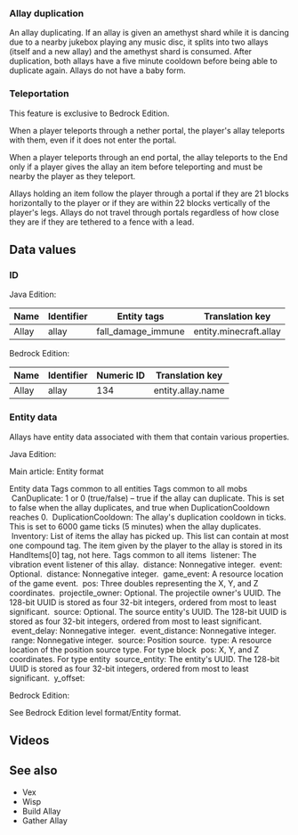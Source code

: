### Allay duplication
An allay duplicating.
If an allay is given an amethyst shard while it is dancing due to a nearby jukebox playing any music disc, it splits into two allays (itself and a new allay) and the amethyst shard is consumed. After duplication, both allays have a five minute cooldown before being able to duplicate again. Allays do not have a baby form.

### Teleportation

  

This feature is exclusive to  Bedrock Edition. 


When a player teleports through a nether portal, the player's allay teleports with them, even if it does not enter the portal.

When a player teleports through an end portal, the allay teleports to the End only if a player gives the allay an item before teleporting and must be nearby the player as they teleport.

Allays holding an item follow the player through a portal if they are 21 blocks horizontally to the player or if they are within 22 blocks vertically of the player's legs. Allays do not travel through portals regardless of how close they are if they are tethered to a fence with a lead.


## Data values
### ID
Java Edition:

| Name  | Identifier | Entity tags        | Translation key        |
|-------|------------|--------------------|------------------------|
| Allay | allay      | fall_damage_immune | entity.minecraft.allay |

Bedrock Edition:

| Name  | Identifier | Numeric ID | Translation key   |
|-------|------------|------------|-------------------|
| Allay | allay      | 134        | entity.allay.name |

### Entity data
Allays have entity data associated with them that contain various properties.

Java Edition:

Main article: Entity format

 Entity data
Tags common to all entities
Tags common to all mobs
 CanDuplicate: 1 or 0 (true/false) – true if the allay can duplicate. This is set to false when the allay duplicates, and true when DuplicationCooldown reaches 0.
 DuplicationCooldown: The allay's duplication cooldown in ticks. This is set to 6000 game ticks (5 minutes) when the allay duplicates.
 Inventory: List of items the allay has picked up. This list can contain at most one compound tag. The item given by the player to the allay is stored in its HandItems[0] tag, not here.
Tags common to all items
 listener: The vibration event listener of this allay.
 distance: Nonnegative integer.
 event: Optional.
 distance: Nonnegative integer.
 game_event: A resource location of the game event.
 pos: Three doubles representing the X, Y, and Z coordinates.
 projectile_owner: Optional. The projectile owner's UUID. The 128-bit UUID is stored as four 32-bit integers, ordered from most to least significant.
 source: Optional. The source entity's UUID. The 128-bit UUID is stored as four 32-bit integers, ordered from most to least significant.
 event_delay: Nonnegative integer.
 event_distance: Nonnegative integer.
 range: Nonnegative integer.
 source: Position source.
 type: A resource location of the position source type.
For type block
 pos: X, Y, and Z coordinates.
For type entity
 source_entity: The entity's UUID. The 128-bit UUID is stored as four 32-bit integers, ordered from most to least significant.
 y_offset:

Bedrock Edition:

See Bedrock Edition level format/Entity format.
## Videos






## See also
- Vex
- Wisp
- Build Allay
- Gather Allay


